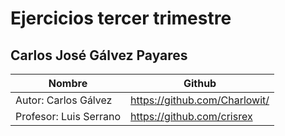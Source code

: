 # Ejercicios tercer trimestre
## Carlos José Gálvez Payares

**Nombre** | **Github** 
---------- | ----------
Autor: Carlos Gálvez  | https://github.com/Charlowit/
Profesor: Luis Serrano   | https://github.com/crisrex
